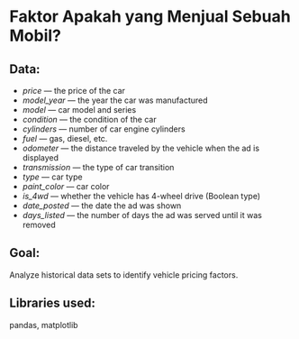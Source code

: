 # Faktor Apakah yang Menjual Sebuah Mobil?

## Data:

- *price* — the price of the car
- *model_year* — the year the car was manufactured
- *model* — car model and series
- *condition* — the condition of the car
- *cylinders* — number of car engine cylinders
- *fuel* — gas, diesel, etc.
- *odometer* — the distance traveled by the vehicle when the ad is displayed
- *transmission* — the type of car transition
- *type* — car type
- *paint_color* — car color
- *is_4wd* — whether the vehicle has 4-wheel drive (Boolean type)
- *date_posted* — the date the ad was shown
- *days_listed* — the number of days the ad was served until it was removed


## Goal:

Analyze historical data sets to identify vehicle pricing factors.

## Libraries used:

pandas, matplotlib
